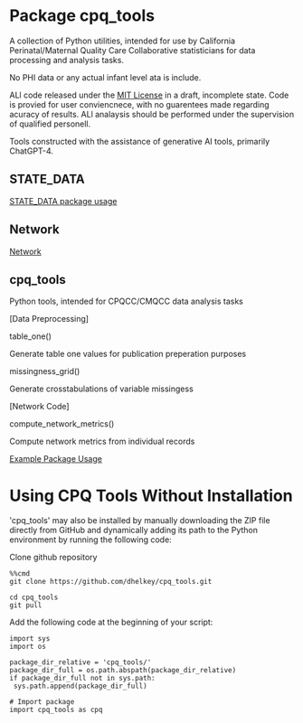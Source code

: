 # Package cpq_tools

A collection of Python utilities, intended for use by California Perinatal/Maternal Quality Care Collaborative statisticians for data processing and analysis tasks.

No PHI data or any actual infant level ata is include.

ALl code released under the [MIT License](LICENSE) in a draft, incomplete state. Code is provied for user conviencnece, with no guarentees made regarding acuracy of results. ALl analaysis should be performed under the supervision of qualified personell.

Tools constructed with the assistance of generative AI tools, primarily ChatGPT-4.



## STATE_DATA

[STATE_DATA package usage](STATE_DATA_README.md)

## Network

[Network](NETWORK_EXAMPLE.ipynb)

## cpq_tools

Python tools, intended for CPQCC/CMQCC data analysis tasks

[Data Preprocessing]

table_one() 

Generate table one values for publication preperation purposes

missingness_grid()

Generate crosstabulations of variable missingess


[Network Code]

compute_network_metrics()

Compute network metrics from individual records

[Example Package Usage](EXAMPLE.ipynb)


# Using CPQ Tools Without Installation

'cpq_tools' may also be installed by manually downloading the ZIP file directly from GitHub and dynamically adding its path to the Python environment by running the following code:

Clone github repository
```
%%cmd 
git clone https://github.com/dhelkey/cpq_tools.git
```

```
cd cpq_tools
git pull
```

Add the following code at the beginning of your script:

   ```
import sys
import os

package_dir_relative = 'cpq_tools/'
package_dir_full = os.path.abspath(package_dir_relative)
if package_dir_full not in sys.path:
    sys.path.append(package_dir_full)

# Import package
import cpq_tools as cpq
```
